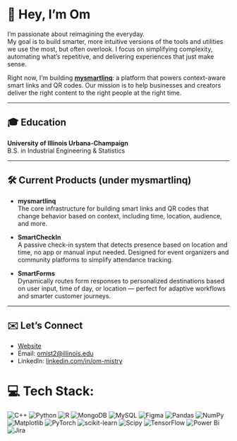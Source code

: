 # 👋 Hey, I’m Om

I’m passionate about reimagining the everyday.  
My goal is to build smarter, more intuitive versions of the tools and utilities we use the most, but often overlook. I focus on simplifying complexity, automating what’s repetitive, and delivering experiences that just make sense.

Right now, I’m building **[mysmartlinq](https://mysmartlinq.com)**: a platform that powers context-aware smart links and QR codes. Our mission is to help businesses and creators deliver the right content to the right people at the right time.

---

## 🎓 Education

**University of Illinois Urbana-Champaign**  
B.S. in Industrial Engineering & Statistics

---

## 🛠️ Current Products (under mysmartlinq)

- **mysmartlinq**  
  The core infrastructure for building smart links and QR codes that change behavior based on context, including time, location, audience, and more.

- **SmartCheckIn**  
  A passive check-in system that detects presence based on location and time, no app or manual input needed. Designed for event organizers and community platforms to simplify attendance tracking.

- **SmartForms**  
  Dynamically routes form responses to personalized destinations based on user input, time of day, or location — perfect for adaptive workflows and smarter customer journeys.

---

## ✉️ Let’s Connect

- [Website](https://ommistry.netlify.app/)
- Email: omist2@illinois.edu
- LinkedIn: [linkedin.com/in/om-mistry](https://www.linkedin.com/in/om-mistry/)

# 💻 Tech Stack:
![C++](https://img.shields.io/badge/c++-%2300599C.svg?style=for-the-badge&logo=c%2B%2B&logoColor=white) ![Python](https://img.shields.io/badge/python-3670A0?style=for-the-badge&logo=python&logoColor=ffdd54) ![R](https://img.shields.io/badge/r-%23276DC3.svg?style=for-the-badge&logo=r&logoColor=white) ![MongoDB](https://img.shields.io/badge/MongoDB-%234ea94b.svg?style=for-the-badge&logo=mongodb&logoColor=white) ![MySQL](https://img.shields.io/badge/mysql-%2300000f.svg?style=for-the-badge&logo=mysql&logoColor=white) ![Figma](https://img.shields.io/badge/figma-%23F24E1E.svg?style=for-the-badge&logo=figma&logoColor=white) ![Pandas](https://img.shields.io/badge/pandas-%23150458.svg?style=for-the-badge&logo=pandas&logoColor=white) ![NumPy](https://img.shields.io/badge/numpy-%23013243.svg?style=for-the-badge&logo=numpy&logoColor=white) ![Matplotlib](https://img.shields.io/badge/Matplotlib-%23ffffff.svg?style=for-the-badge&logo=Matplotlib&logoColor=black) ![PyTorch](https://img.shields.io/badge/PyTorch-%23EE4C2C.svg?style=for-the-badge&logo=PyTorch&logoColor=white) ![scikit-learn](https://img.shields.io/badge/scikit--learn-%23F7931E.svg?style=for-the-badge&logo=scikit-learn&logoColor=white) ![Scipy](https://img.shields.io/badge/SciPy-%230C55A5.svg?style=for-the-badge&logo=scipy&logoColor=%white) ![TensorFlow](https://img.shields.io/badge/TensorFlow-%23FF6F00.svg?style=for-the-badge&logo=TensorFlow&logoColor=white) ![Power Bi](https://img.shields.io/badge/power_bi-F2C811?style=for-the-badge&logo=powerbi&logoColor=black) ![Jira](https://img.shields.io/badge/jira-%230A0FFF.svg?style=for-the-badge&logo=jira&logoColor=white)


<!-- Proudly created with GPRM ( https://gprm.itsvg.in ) -->
<!---
OmMistry25/OmMistry25 is a ✨ special ✨ repository because its `README.md` (this file) appears on your GitHub profile.
You can click the Preview link to take a look at your changes.
--->
